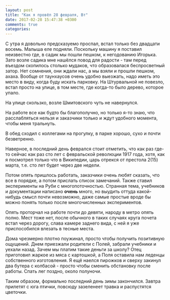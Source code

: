 ```yaml
---
layout: post
title: "Как я провёл 28 февраля, Вт"
date: 2017-02-28 15:47:38 +0300
comments: true
categories: 
---
```

С утра я довольно предсказуемо проспал, встал только без двадцати восемь. Малыша еле подняли. Поскольку машину я поставил неизвестно где, в садик мы пошли пешком, к негодованию Игорька. Зато возле садика мне нашёлся повод для радости - там перед въездом скопилось столько мудаков, что образовалася беспросветный затор. Нет сомнения, они ждали нас, а мы взяли и прошли пешком, ахаха. Вообще от таунхаусов очень удобно выезжать, надо иметь это место в виду, когда буду искать парковку. На Штурвальной не повезло, встал просто на улице, в том месте, где когда-то было дерево, которое упало.

На улице скользко, возле Шмитовского чуть не навернулся.

На работе все как будто бы благополучно, но только я-то знаю, что расслабляться нельзя и заказчики только и ждут удобного момента, чтобы меня тральнуть.

В обед сходил с коллегами на прогулку, в парке хорошо, сухо и почти безветренно. 

Наверное, в последний день феврался стоит отметить, что как раз где-то сейчас как раз сто лет с февральской революции 1917 года, хотя, как я посмотрел только что в Википедии, царь отрекся от престола 2(15) марта, т.е. сто лет будет через две недели.

Потом опять пришлось работать, заказчики очень любят сказать, что все в порядке, а потом прислать список замечаний. Также ставил эксперименты на Руби с многопоточностью. Странная тема, учебников и документации написано **очень** много, но выудить оттуда какой-нибудь смысл почти невозможно, даже самые простые вроде бы можно понять только после многочисленных экспериментов.

Опять проторчал на работе почти до девяти, народу в метро опять полно. Мест тоже нет, после обычного в таких случаях круга почета встал через дорогу, слава камере заднего вида, с ней я уже приспособился влезать в тесные места.

Дома чрезмерно плотно поужинал, просто чтобы получить позитивную ощущений. Днем приезжали родители с Полей, забрали учебники и уехали назад. Зачем мы платим такие деньги за школу? Отец приготовил жаркое из мяса с картошкой, а Поля оставила нам леденцы собственного изготовления. Я ещё наелся пирожков и сверху закинул два бутера с колбасой - просто чтобы сменить обстановку после работы. Спать лег поздно, около полуночи. 

Таким образом, формально последний день зимы закончился. Завтра прилетят с юга птички, повсюду зазеленеет травка и распустятся цветочки. 
